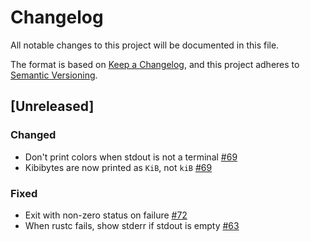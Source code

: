 # Changelog

All notable changes to this project will be documented in this file.

The format is based on [Keep a Changelog](https://keepachangelog.com/en/1.0.0/),
and this project adheres to [Semantic Versioning](https://semver.org/spec/v2.0.0.html).

## [Unreleased]

### Changed

- Don't print colors when stdout is not a terminal [#69](https://github.com/holmgr/cargo-sweep/pull/69)
- Kibibytes are now printed as `KiB`, not `kiB` [#69](https://github.com/holmgr/cargo-sweep/pull/69)

### Fixed

- Exit with non-zero status on failure [#72](https://github.com/holmgr/cargo-sweep/pull/72)
- When rustc fails, show stderr if stdout is empty [#63](https://github.com/holmgr/cargo-sweep/pull/63)
